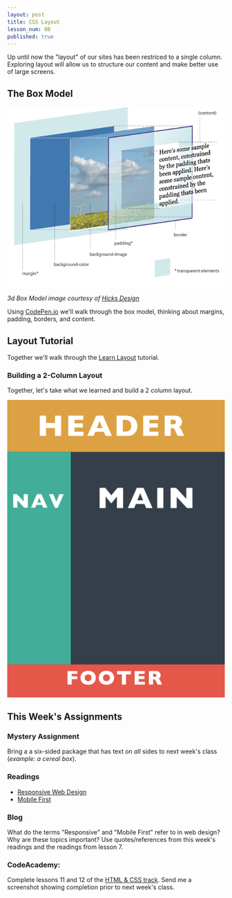 ```yaml
---
layout: post
title: CSS Layout
lesson_num: 08
published: true
---
```


<p class="lead">
  Up until now the "layout" of our sites has been restriced to a single column. Exploring layout will allow us to structure our content and make better use of large screens.
</p>

## The Box Model

![3D Box Model](/lesson_files/3d_box_model.png)

*3d Box Model image courtesy of [Hicks Design](http://www.hicksdesign.co.uk/boxmodel/)*

Using [CodePen.io](http://codepen.io/) we'll walk through the box model, thinking about margins, padding, borders, and content.

## Layout Tutorial

Together we'll walk through the [Learn Layout](http://learnlayout.com/) tutorial.

### Building a 2-Column Layout

Together, let's take what we learned and build a 2 column layout.

![2 column layout](/lesson_files/2-column.png)

## This Week's Assignments

### Mystery Assignment

Bring a a six-sided package that has text on *all* sides to next week's class (*example: a cereal box*). 

### Readings

- [Responsive Web Design](http://alistapart.com/article/responsive-web-design/)
- [Mobile First](http://www.lukew.com/ff/entry.asp?933)

### Blog

What do the terms "Responsive" and "Mobile First" refer to in web design? Why are these topics important? Use quotes/references from this week's readings and the readings from lesson 7.

### CodeAcademy:

Complete lessons 11 and 12 of the [HTML & CSS track](http://www.codecademy.com/tracks/web). Send me a screenshot showing completion prior to next week's class.
